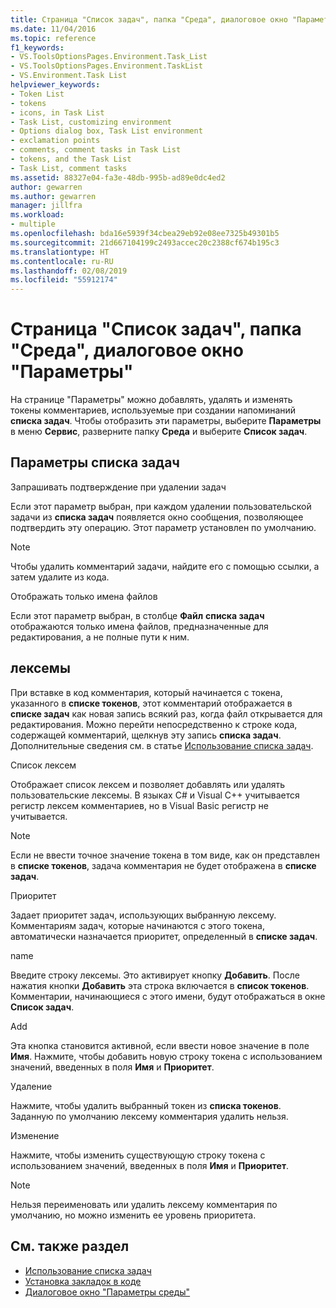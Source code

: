 ```yaml
---
title: Страница "Список задач", папка "Среда", диалоговое окно "Параметры"
ms.date: 11/04/2016
ms.topic: reference
f1_keywords:
- VS.ToolsOptionsPages.Environment.Task_List
- VS.ToolsOptionsPages.Environment.TaskList
- VS.Environment.Task List
helpviewer_keywords:
- Token List
- tokens
- icons, in Task List
- Task List, customizing environment
- Options dialog box, Task List environment
- exclamation points
- comments, comment tasks in Task List
- tokens, and the Task List
- Task List, comment tasks
ms.assetid: 88327e04-fa3e-48db-995b-ad89e0dc4ed2
author: gewarren
ms.author: gewarren
manager: jillfra
ms.workload:
- multiple
ms.openlocfilehash: bda16e5939f34cbea29eb92e08ee7325b49301b5
ms.sourcegitcommit: 21d667104199c2493accec20c2388cf674b195c3
ms.translationtype: HT
ms.contentlocale: ru-RU
ms.lasthandoff: 02/08/2019
ms.locfileid: "55912174"
---
```

# <a name="task-list-environment-options-dialog-box"></a>Страница "Список задач", папка "Среда", диалоговое окно "Параметры"

На странице "Параметры" можно добавлять, удалять и изменять токены комментариев, используемые при создании напоминаний **списка задач**. Чтобы отобразить эти параметры, выберите **Параметры** в меню **Сервис**, разверните папку **Среда** и выберите **Список задач**.

## <a name="task-list-options"></a>Параметры списка задач
 Запрашивать подтверждение при удалении задач

 Если этот параметр выбран, при каждом удалении пользовательской задачи из **списка задач** появляется окно сообщения, позволяющее подтвердить эту операцию. Этот параметр установлен по умолчанию.

> [!NOTE]
> Чтобы удалить комментарий задачи, найдите его с помощью ссылки, а затем удалите из кода.


 Отображать только имена файлов

 Если этот параметр выбран, в столбце **Файл** **списка задач** отображаются только имена файлов, предназначенные для редактирования, а не полные пути к ним.

## <a name="tokens"></a>лексемы
 При вставке в код комментария, который начинается с токена, указанного в **списке токенов**, этот комментарий отображается в **списке задач** как новая запись всякий раз, когда файл открывается для редактирования. Можно перейти непосредственно к строке кода, содержащей комментарий, щелкнув эту запись **списка задач**. Дополнительные сведения см. в статье [Использование списка задач](../../ide/using-the-task-list.md).

 Список лексем

 Отображает список лексем и позволяет добавлять или удалять пользовательские лексемы. В языках C# и Visual C++ учитывается регистр лексем комментариев, но в Visual Basic регистр не учитывается.

> [!NOTE]
> Если не ввести точное значение токена в том виде, как он представлен в **списке токенов**, задача комментария не будет отображена в **списке задач**.


 Приоритет

 Задает приоритет задач, использующих выбранную лексему. Комментариям задач, которые начинаются с этого токена, автоматически назначается приоритет, определенный в **списке задач**.

 name

 Введите строку лексемы. Это активирует кнопку **Добавить**. После нажатия кнопки **Добавить** эта строка включается в **список токенов**. Комментарии, начинающиеся с этого имени, будут отображаться в окне **Список задач**.

 Add

 Эта кнопка становится активной, если ввести новое значение в поле **Имя**. Нажмите, чтобы добавить новую строку токена с использованием значений, введенных в поля **Имя** и **Приоритет**.

 Удаление

 Нажмите, чтобы удалить выбранный токен из **списка токенов**. Заданную по умолчанию лексему комментария удалить нельзя.

 Изменение

 Нажмите, чтобы изменить существующую строку токена с использованием значений, введенных в поля **Имя** и **Приоритет**.

> [!NOTE]
> Нельзя переименовать или удалить лексему комментария по умолчанию, но можно изменить ее уровень приоритета.


## <a name="see-also"></a>См. также раздел

- [Использование списка задач](../../ide/using-the-task-list.md)
- [Установка закладок в коде](../../ide/setting-bookmarks-in-code.md)
- [Диалоговое окно "Параметры среды"](../../ide/reference/environment-options-dialog-box.md)